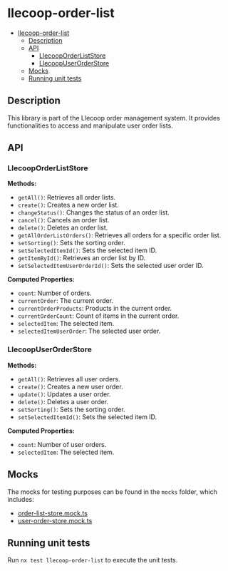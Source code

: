 # llecoop-order-list

- [llecoop-order-list](#llecoop-order-list)
  - [Description](#description)
  - [API](#api)
    - [LlecoopOrderListStore](#llecooporderliststore)
    - [LlecoopUserOrderStore](#llecoopuserorderstore)
  - [Mocks](#mocks)
  - [Running unit tests](#running-unit-tests)

## Description

This library is part of the Llecoop order management system. It provides functionalities to access and manipulate user order lists.

## API

### LlecoopOrderListStore

**Methods:**

- `getAll()`: Retrieves all order lists.
- `create()`: Creates a new order list.
- `changeStatus()`: Changes the status of an order list.
- `cancel()`: Cancels an order list.
- `delete()`: Deletes an order list.
- `getAllOrderListOrders()`: Retrieves all orders for a specific order list.
- `setSorting()`: Sets the sorting order.
- `setSelectedItemId()`: Sets the selected item ID.
- `getItemById()`: Retrieves an order list by ID.
- `setSelectedItemUserOrderId()`: Sets the selected user order ID.

**Computed Properties:**

- `count`: Number of orders.
- `currentOrder`: The current order.
- `currentOrderProducts`: Products in the current order.
- `currentOrderCount`: Count of items in the current order.
- `selectedItem`: The selected item.
- `selectedItemUserOrder`: The selected user order.

### LlecoopUserOrderStore

**Methods:**

- `getAll()`: Retrieves all user orders.
- `create()`: Creates a new user order.
- `update()`: Updates a user order.
- `delete()`: Deletes a user order.
- `setSorting()`: Sets the sorting order.
- `setSelectedItemId()`: Sets the selected item ID.

**Computed Properties:**

- `count`: Number of user orders.
- `selectedItem`: The selected item.

## Mocks

The mocks for testing purposes can be found in the `mocks` folder, which includes:

- [order-list-store.mock.ts](src/mocks/order-list-store.mock.ts)
- [user-order-store.mock.ts](src/mocks/user-order-store.mock.ts)

## Running unit tests

Run `nx test llecoop-order-list` to execute the unit tests.
